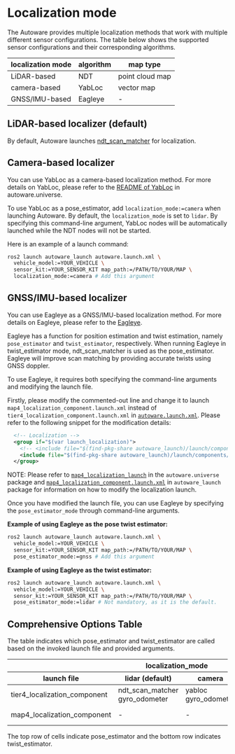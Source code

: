 # Localization mode

The Autoware provides multiple localization methods that work with multiple different sensor configurations.
The table below shows the supported sensor configurations and their corresponding algorithms.

| localization mode | algorithm | map type        |
| ----------------- | --------- | --------------- |
| LiDAR-based       | NDT       | point cloud map |
| camera-based      | YabLoc    | vector map      |
| GNSS/IMU-based    | Eagleye   | -               |

## LiDAR-based localizer (default)

By default, Autoware launches [ndt_scan_matcher](https://github.com/autowarefoundation/autoware.universe/tree/main/localization/ndt_scan_matcher) for localization.

## Camera-based localizer

You can use YabLoc as a camera-based localization method.
For more details on YabLoc, please refer to the [README of YabLoc](https://github.com/autowarefoundation/autoware.universe/blob/main/localization/yabloc/README.md) in autoware.universe.

To use YabLoc as a pose_estimator, add `localization_mode:=camera` when launching Autoware.
By default, the `localization_mode` is set to `lidar`.
By specifying this command-line argument, YabLoc nodes will be automatically launched while the NDT nodes will not be started.

Here is an example of a launch command:

```bash
ros2 launch autoware_launch autoware.launch.xml \
  vehicle_model:=YOUR_VEHICLE \
  sensor_kit:=YOUR_SENSOR_KIT map_path:=/PATH/TO/YOUR/MAP \
  localization_mode:=camera # Add this argument
```

## GNSS/IMU-based localizer

You can use Eagleye as a GNSS/IMU-based localization method. For more details on Eagleye, please refer to the [Eagleye](eagleye-guide.md).

Eagleye has a function for position estimation and twist estimation, namely `pose_estimator` and `twist_estimator`, respectively.
When running Eagleye in twist_estimator mode, ndt_scan_matcher is used as the pose_estimator.
Eagleye will improve scan matching by providing accurate twists using GNSS doppler.

To use Eagleye, it requires both specifying the command-line arguments and modifying the launch file.

Firstly, please modify the commented-out line and change it to launch `map4_localization_component.launch.xml` instead of `tier4_localization_component.launch.xml` in [`autoware.launch.xml`](https://github.com/autowarefoundation/autoware_launch/blob/main/autoware_launch/launch/autoware.launch.xml).
Please refer to the following snippet for the modification details:

```xml
  <!-- Localization -->
  <group if="$(var launch_localization)">
    <!-- <include file="$(find-pkg-share autoware_launch)/launch/components/tier4_localization_component.launch.xml"/> -->
    <include file="$(find-pkg-share autoware_launch)/launch/components/map4_localization_component.launch.xml"/>
  </group>
```

NOTE: Please refer to [`map4_localization_launch`](https://github.com/autowarefoundation/autoware.universe/tree/main/launch/map4_localization_launch) in the `autoware.universe` package and [`map4_localization_component.launch.xml`](https://github.com/autowarefoundation/autoware_launch/blob/main/autoware_launch/launch/components/map4_localization_component.launch.xml) in `autoware_launch` package for information on how to modify the localization launch.

Once you have modified the launch file, you can use Eagleye by specifying the `pose_estimator_mode` through command-line arguments.

**Example of using Eagleye as the pose twist estimator:**

```bash
ros2 launch autoware_launch autoware.launch.xml \
  vehicle_model:=YOUR_VEHICLE \
  sensor_kit:=YOUR_SENSOR_KIT map_path:=/PATH/TO/YOUR/MAP \
  pose_estimator_mode:=gnss # Add this argument
```

**Example of using Eagleye as the twist estimator:**

```bash
ros2 launch autoware_launch autoware.launch.xml \
  vehicle_model:=YOUR_VEHICLE \
  sensor_kit:=YOUR_SENSOR_KIT map_path:=/PATH/TO/YOUR/MAP \
  pose_estimator_mode:=lidar # Not mandatory, as it is the default.
```

## Comprehensive Options Table

The table indicates which pose_estimator and twist_estimator are called based on the invoked launch file and provided arguments.

<table>
    <thead>
        <tr>
            <th></th>
            <th colspan=2>localization_mode</th>
            <th colspan=2>pose_estimator_mode</th>
        </tr>
        <tr>
            <th>launch file</th>
            <th>lidar (default)</th>
            <th>camera</th>
            <th>lidar (default)</th>
            <th>gnss</th>
        </tr>
    </thead>
    <tbody>
        <tr>
            <td rowspan=1>tier4_localization_component</td>
            <td>ndt_scan_matcher<br>gyro_odometer</td>
            <td>yabloc<br>gyro_odometer</td>
            <td>-</td>
            <td>-</td>
        </tr>
        <tr>
            <td rowspan=1>map4_localization_component</td>
            <td>-</td>
            <td>-</td>
            <td>ndt_scan_matcher<br>eagleye</td>
            <td>eagleye<br>eagleye</td>
        </tr>
    </tbody>
</table>

The top row of cells indicate pose_estimator and the bottom row indicates twist_estimator.
